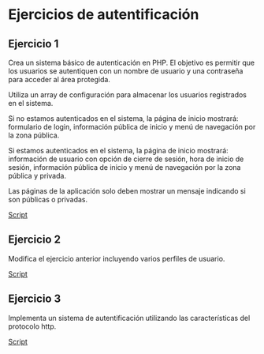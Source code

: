 # Ejercicios de autentificación

## Ejercicio 1

Crea un sistema básico de autenticación en PHP. El objetivo es permitir que los usuarios se autentiquen con un nombre de usuario y una contraseña para acceder al área protegida.

Utiliza un array de configuración para almacenar los usuarios registrados en el sistema.

Si no estamos autenticados en el sistema, la página de inicio mostrará: formulario de login, información pública de inicio y menú de navegación por la zona pública.

Si estamos autenticados en el sistema, la página de inicio mostrará: información de usuario con opción de cierre de sesión, hora de inicio de sesión, información pública de inicio y menú de navegación por la zona pública y privada.

Las páginas de la aplicación solo deben mostrar un mensaje indicando si son públicas o privadas.

[Script](./ej1/index.php)

## Ejercicio 2

Modifica el ejercicio anterior incluyendo varios perfiles de usuario.

[Script](./ej2/index.php)

## Ejercicio 3

Implementa un sistema de autentificación utilizando las características del protocolo http.

[Script](./ej3/index.php)
